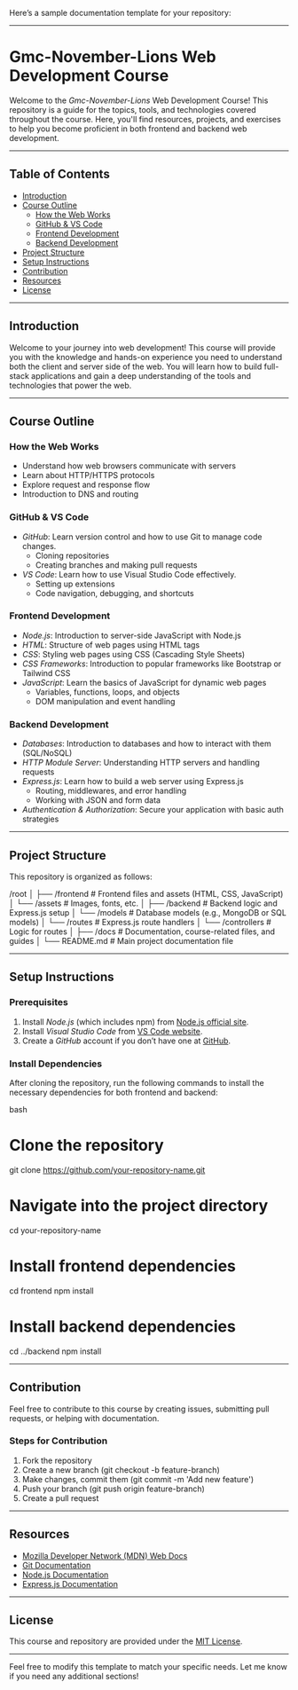 Here’s a sample documentation template for your repository:

---

# Gmc-November-Lions Web Development Course

Welcome to the *Gmc-November-Lions* Web Development Course! This repository is a guide for the topics, tools, and technologies covered throughout the course. Here, you'll find resources, projects, and exercises to help you become proficient in both frontend and backend web development.

---

## Table of Contents

- [Introduction](#introduction)
- [Course Outline](#course-outline)
  - [How the Web Works](#how-the-web-works)
  - [GitHub & VS Code](#github--vs-code)
  - [Frontend Development](#frontend-development)
  - [Backend Development](#backend-development)
- [Project Structure](#project-structure)
- [Setup Instructions](#setup-instructions)
- [Contribution](#contribution)
- [Resources](#resources)
- [License](#license)

---

## Introduction

Welcome to your journey into web development! This course will provide you with the knowledge and hands-on experience you need to understand both the client and server side of the web. You will learn how to build full-stack applications and gain a deep understanding of the tools and technologies that power the web.

---

## Course Outline

### How the Web Works

- Understand how web browsers communicate with servers
- Learn about HTTP/HTTPS protocols
- Explore request and response flow
- Introduction to DNS and routing

### GitHub & VS Code

- *GitHub*: Learn version control and how to use Git to manage code changes.
  - Cloning repositories
  - Creating branches and making pull requests
- *VS Code*: Learn how to use Visual Studio Code effectively.
  - Setting up extensions
  - Code navigation, debugging, and shortcuts

### Frontend Development

- *Node.js*: Introduction to server-side JavaScript with Node.js
- *HTML*: Structure of web pages using HTML tags
- *CSS*: Styling web pages using CSS (Cascading Style Sheets)
- *CSS Frameworks*: Introduction to popular frameworks like Bootstrap or Tailwind CSS
- *JavaScript*: Learn the basics of JavaScript for dynamic web pages
  - Variables, functions, loops, and objects
  - DOM manipulation and event handling

### Backend Development

- *Databases*: Introduction to databases and how to interact with them (SQL/NoSQL)
- *HTTP Module Server*: Understanding HTTP servers and handling requests
- *Express.js*: Learn how to build a web server using Express.js
  - Routing, middlewares, and error handling
  - Working with JSON and form data
- *Authentication & Authorization*: Secure your application with basic auth strategies

---

## Project Structure

This repository is organized as follows:


/root
│
├── /frontend      # Frontend files and assets (HTML, CSS, JavaScript)
│   └── /assets    # Images, fonts, etc.
│
├── /backend       # Backend logic and Express.js setup
│   └── /models    # Database models (e.g., MongoDB or SQL models)
│   └── /routes    # Express.js route handlers
│   └── /controllers # Logic for routes
│
├── /docs          # Documentation, course-related files, and guides
│
└── README.md      # Main project documentation file


---

## Setup Instructions

### Prerequisites

1. Install *Node.js* (which includes npm) from [Node.js official site](https://nodejs.org/).
2. Install *Visual Studio Code* from [VS Code website](https://code.visualstudio.com/).
3. Create a *GitHub* account if you don’t have one at [GitHub](https://github.com/).

### Install Dependencies

After cloning the repository, run the following commands to install the necessary dependencies for both frontend and backend:

bash
# Clone the repository
git clone https://github.com/your-repository-name.git

# Navigate into the project directory
cd your-repository-name

# Install frontend dependencies
cd frontend
npm install

# Install backend dependencies
cd ../backend
npm install


---

## Contribution

Feel free to contribute to this course by creating issues, submitting pull requests, or helping with documentation.

### Steps for Contribution

1. Fork the repository
2. Create a new branch (git checkout -b feature-branch)
3. Make changes, commit them (git commit -m 'Add new feature')
4. Push your branch (git push origin feature-branch)
5. Create a pull request

---

## Resources

- [Mozilla Developer Network (MDN) Web Docs](https://developer.mozilla.org/en-US/)
- [Git Documentation](https://git-scm.com/doc)
- [Node.js Documentation](https://nodejs.org/en/docs/)
- [Express.js Documentation](https://expressjs.com/en/starter/installing.html)

---

## License

This course and repository are provided under the [MIT License](LICENSE).

---

Feel free to modify this template to match your specific needs. Let me know if you need any additional sections!
